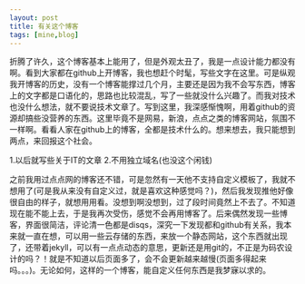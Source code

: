 ```yaml
---
layout: post
title: 有关这个博客
tags: [mine,blog]
---
```

折腾了许久，这个博客基本上能用了，但是外观太丑了，我是一点设计能力都没有啊。看到大家都在github上开博客，我也想赶个时髦，写些文字在这里。可是纵观我开博客的历史，没有一个博客能撑过几个月，主要还是因为我不会写东西，博客上的文字都是口语化的，思路也比较混乱，写了一些就没什么兴趣了。而我对技术也没什么想法，就不要说技术文章了。写到这里，我深感惭愧啊，用着github的资源却搞些没营养的东西。这里毕竟不是网易，新浪，点点之类的博客网站，氛围不一样啊。看看人家在github上的博客，全都是技术什么的。想来想去，我只能想到两点，来回报这个社会。

1.以后就写些关于IT的文章
2.不用独立域名(也没这个闲钱)

之前我用过点点网的博客还不错，可是忽然有一天他不支持自定义模板了，我就不想用了(可是我从来没有自定义过，就是喜欢这种感觉吗？)，然后我发现推他好像很自由的样子，就想用用看。没想到啊没想到，过了段时间竟然上不去了。不知道现在能不能上去，于是我再次受伤，感觉不会再用博客了。后来偶然发现一些博客，界面很简洁，评论清一色都是disqs，深究一下发现都和github有关系，我本来就一直在想，可以用一些云存储的东西，来放一个静态网站，这个东西就出现了，还带着jekyll，可以有一点点动态的意思，更新还是用git的，不正是为码农设计的吗？！就是不知道以后页面多了，会不会更新越来越慢(页面多得起来吗。。。)。无论如何，这样的一个博客，能自定义任何东西是我梦寐以求的。
